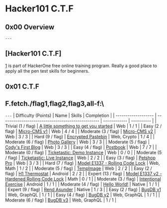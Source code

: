# Hacker101 C.T.F

## 0x00 Overview

```---```
## [Hacker101 C.T.F]
[1] is part of HackerOne free online training program.
Really a good place to apply all the pen test skills for beginners.

## 0x01 C.T.F
## F.fetch./flag1,flag2,flag3,all-f:\
```---```
| Difficulty (Points) |	Name                                              | Skills       | Completion |
| ------------------- | ------------------------------------------------- | ------------ | ---------- |
| Trivial (1 / flag)  | [A little something to get you started][2]        | Web          | 1 / 1      |
| Easy (2 / flag)     | [Micro-CMS v1][3]                                 | Web          | 4 / 4      |
| Moderate (3 / flag) | [Micro-CMS v2][5]                                 | Web          | 3 / 3      |
| Hard (9 / flag)     | [Encrypted Pastebin][12]                          | Web, Crypto  | 1 / 4      |
| Moderate (6 / flag) | [Photo Gallery][10]                               | Web          | 3 / 3      |
| Moderate (5 / flag) | [Cody's First Blog][8]                            | Web          | 3 / 3      |
| Easy (4 / flag)     | [Postbook][6]                                     | Web          | 7 / 7      |
| Moderate (0 / flag) | [Ticketastic: Demo Instance][9]                   | Web          | 0 / 0      |
| Moderate (5 / flag) | [Ticketastic: Live Instance][9]                   | Web          | 2 / 2      |
| Easy (3 / flag)     | [Petshop Pro][7]                                  | Web          | 3 / 3      |
| Hard (7 / flag)     | [Model E1337 - Rolling Code Lock][13]             | Web, Math    | 1 / 2      |
| Moderate (5 / flag) | [TempImage][4]                                    | Web          | 2 / 2      |
| Easy (2 / flag)     | [H1 Thermostat][11]                               | Android      | 2 / 2      |
| Expert (13 / flag)  | [Model E1337 v2 - Hardened Rolling Code Lock][14] | Math         | 0 / 1      |
| Moderate (3 / flag) | [Intentional Exercise][15]                        | Android      | 1 / 1      |
| Moderate (4 / flag) | [Hello World!][16]                                | Native       | 1 / 1      |
| Expert (9 / flag)   | [Rend Asunder][17]                                | Native       | 1 / 3      |
| Easy (2 / flag)     | [BugDB v1][18]                                    | Web, GraphQL | 1 / 1      |
| Easy (4 / flag)     | [BugDB v2][19]                                    | Web, GraphQL | 1 / 1      |
| Moderate (6 / flag) | [BugDB v3][20]                                    | Web, GraphQL | 1 / 1      |

[1]: https://ctf.hacker101.com/ctf
[2]: ./a_little_something_to_get_you_started
[3]: ./micro-cms_v1
[4]: ./tempimage
[5]: ./micro-cms_v2
[6]: ./postbook
[7]: ./petshop_pro
[8]: ./codys_first_blog
[9]: ./ticketastic_live_instance
[10]: ./photo_gallery
[11]: ./h1_thermostat
[12]: ./encrypted_pastebin
[13]: ./model_e1337-rolling_code_lock
[14]: ./model_e1337_v2-hardened_rolling_code_lock
[15]: ./intentional_exercise
[16]: ./hello_world
[17]: ./rend_asunder
[18]: ./bugdb_v1
[19]: ./bugdb_v2
[20]: ./bugdb_v3
